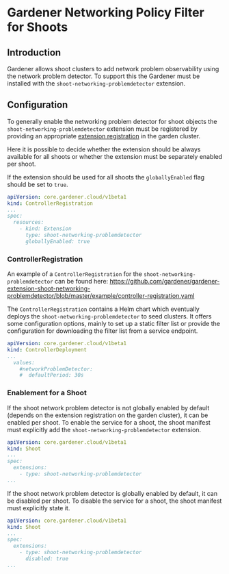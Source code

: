 # Gardener Networking Policy Filter for Shoots

## Introduction
Gardener allows shoot clusters to add network problem observability using the network problem detector.
To support this the Gardener must be installed with the `shoot-networking-problemdetector` extension.

## Configuration

To generally enable the networking problem detector for shoot objects the `shoot-networking-problemdetector` extension must be registered by providing an appropriate [extension registration](https://github.com/gardener/gardener-extension-shoot-networking-problemdetector/blob/master/example/controller-registration.yaml) in the garden cluster.

Here it is possible to decide whether the extension should be always available for all shoots or whether the extension must be separately enabled per shoot.

If the extension should be used for all shoots the `globallyEnabled` flag should be set to `true`.

```yaml
apiVersion: core.gardener.cloud/v1beta1
kind: ControllerRegistration
...
spec:
  resources:
    - kind: Extension
      type: shoot-networking-problemdetector
      globallyEnabled: true
```

### ControllerRegistration
An example of a `ControllerRegistration` for the `shoot-networking-problemdetector` can be found here: https://github.com/gardener/gardener-extension-shoot-networking-problemdetector/blob/master/example/controller-registration.yaml

The `ControllerRegistration` contains a Helm chart which eventually deploys the `shoot-networking-problemdetector` to seed clusters. It offers some configuration options, mainly to set up a static filter list or provide the configuration for downloading the filter list from a service endpoint.

```yaml
apiVersion: core.gardener.cloud/v1beta1
kind: ControllerDeployment
...
  values:
    #networkProblemDetector:
    #  defaultPeriod: 30s
```

### Enablement for a Shoot

If the shoot network problem detector is not globally enabled by default (depends on the extension registration on the garden cluster), it can be enabled per shoot. To enable the service for a shoot, the shoot manifest must explicitly add the `shoot-networking-problemdetector` extension.

```yaml
apiVersion: core.gardener.cloud/v1beta1
kind: Shoot
...
spec:
  extensions:
    - type: shoot-networking-problemdetector
...
```

If the shoot network problem detector is globally enabled by default, it can be disabled per shoot. To disable the service for a shoot, the shoot manifest must explicitly state it.

```yaml
apiVersion: core.gardener.cloud/v1beta1
kind: Shoot
...
spec:
  extensions:
    - type: shoot-networking-problemdetector
      disabled: true
...
```
